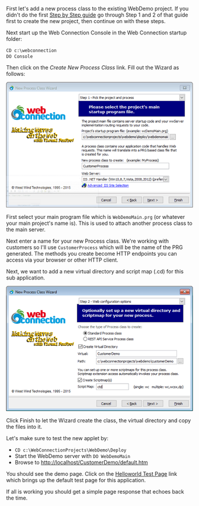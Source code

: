 ﻿First let's add a new process class to the existing WebDemo project. If you didn't do the first <a href="Step by Step guide" target="top">Step by Step guide</a> go through Step 1 and 2 of that guide first to create the new project, then continue on with these steps.

Next start up the Web Connection Console in the Web Connection startup folder:

```foxpro
CD c:\webconnection 
DO Console
```

Then click on the *Create New Process Class* link. Fill out the Wizard as follows:

![](/images/stepbystep/BusStep1.png)

First select your main program file which is `WebDemoMain.prg` (or whatever your main project's name is). This is used to attach another process class to the main server.

Next enter a name for your new Process class. We're working with customers so I'll use `CustomerProcess` which will be the name of the PRG generated. The methods you create become HTTP endpoints you can access via your browser or other HTTP client.

Next, we want to add a new virtual directory and script map (.cd) for this sub application.

![](/images/stepbystep/busStep2.png)

Click Finish to let the Wizard create the class, the virtual directory and copy the files into it.

Let's make sure to test the new applet by:

* `CD c:\WebConnectionProjects\WebDemo\Deploy`
* Start the WebDemo server with `DO WebDemoMain`
* Browse to <a href="http://localhost/CustomerDemo/default.htm" target="top">http://localhost/CustomerDemo/default.htm</a>

You should see the demo page. Click on the <a href="http://localhost/devprocess/helloworld.wp" target="top">Helloworld Test Page</a> link which brings up the default test page for this application.

If all is working you should get a simple page response that echoes back the time.